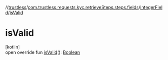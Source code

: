 //[trustless](../../../index.md)/[com.trustless.requests.kyc.retrieveSteps.steps.fields](../index.md)/[IntegerField](index.md)/[isValid](is-valid.md)

# isValid

[kotlin]\
open override fun [isValid](is-valid.md)(): [Boolean](https://kotlinlang.org/api/latest/jvm/stdlib/kotlin/-boolean/index.html)
